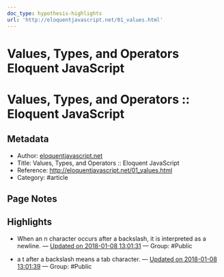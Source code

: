 ```yaml
---
doc_type: hypothesis-highlights
url: 'http://eloquentjavascript.net/01_values.html'
---
```

# Values, Types, and Operators  Eloquent JavaScript


# Values, Types, and Operators :: Eloquent JavaScript

## Metadata
- Author: [eloquentjavascript.net]()
- Title: Values, Types, and Operators :: Eloquent JavaScript
- Reference: http://eloquentjavascript.net/01_values.html
- Category: #article

## Page Notes
## Highlights
- When an n character occurs after a backslash, it is interpreted as a newline. — [Updated on 2018-01-08 13:01:31](https://hyp.is/9Uh5rvSdEee60hMrB8d4Aw/eloquentjavascript.net/01_values.html) — Group: #Public

- a t after a backslash means a tab character. — [Updated on 2018-01-08 13:01:39](https://hyp.is/-d0nYvSdEeeBtr-T7mzHtg/eloquentjavascript.net/01_values.html) — Group: #Public



